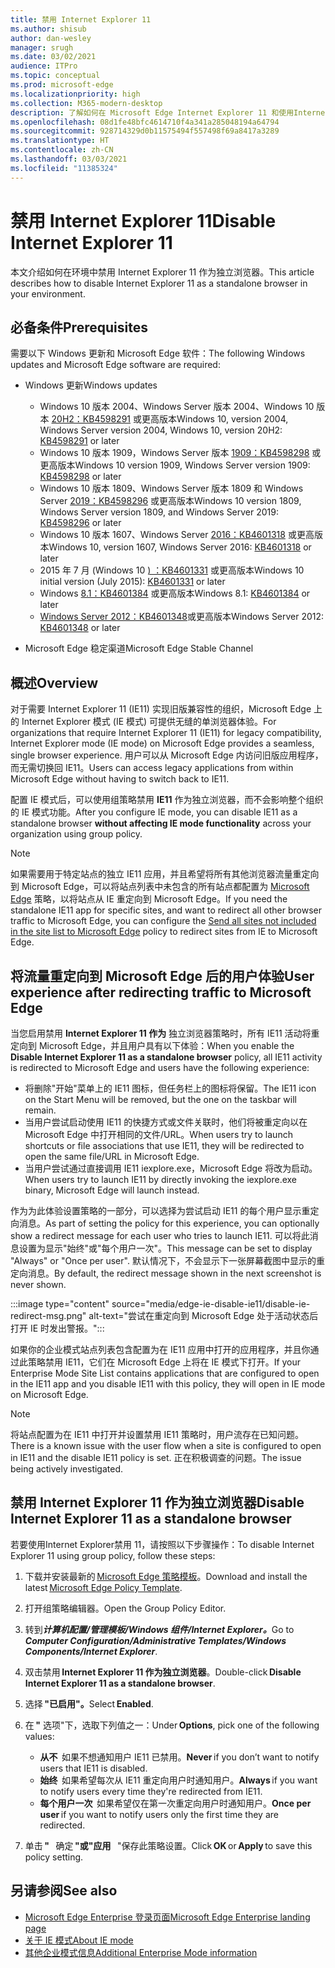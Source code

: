 ```yaml
---
title: 禁用 Internet Explorer 11
ms.author: shisub
author: dan-wesley
manager: srugh
ms.date: 03/02/2021
audience: ITPro
ms.topic: conceptual
ms.prod: microsoft-edge
ms.localizationpriority: high
ms.collection: M365-modern-desktop
description: 了解如何在 Microsoft Edge Internet Explorer 11 和使用Internet Explorer模式。
ms.openlocfilehash: 08d1fe48bfc4614710f4a341a285048194a64794
ms.sourcegitcommit: 928714329d0b11575494f557498f69a8417a3289
ms.translationtype: HT
ms.contentlocale: zh-CN
ms.lasthandoff: 03/03/2021
ms.locfileid: "11385324"
---
```

# <a name="disable-internet-explorer-11"></a><span data-ttu-id="0fb08-103">禁用 Internet Explorer 11</span><span class="sxs-lookup"><span data-stu-id="0fb08-103">Disable Internet Explorer 11</span></span>

<span data-ttu-id="0fb08-104">本文介绍如何在环境中禁用 Internet Explorer 11 作为独立浏览器。</span><span class="sxs-lookup"><span data-stu-id="0fb08-104">This article describes how to disable Internet Explorer 11 as a standalone browser in your environment.</span></span>

## <a name="prerequisites"></a><span data-ttu-id="0fb08-105">必备条件</span><span class="sxs-lookup"><span data-stu-id="0fb08-105">Prerequisites</span></span>

<span data-ttu-id="0fb08-106">需要以下 Windows 更新和 Microsoft Edge 软件：</span><span class="sxs-lookup"><span data-stu-id="0fb08-106">The following Windows updates and Microsoft Edge software are required:</span></span>

- <span data-ttu-id="0fb08-107">Windows 更新</span><span class="sxs-lookup"><span data-stu-id="0fb08-107">Windows updates</span></span>

  - <span data-ttu-id="0fb08-108">Windows 10 版本 2004、Windows Server 版本 2004、Windows 10 版本 [20H2：KB4598291](https://support.microsoft.com/topic/february-2-2021-kb4598291-os-builds-19041-789-and-19042-789-preview-6a766199-a4f1-616e-1f5c-58bdc3ca5e3b) 或更高版本</span><span class="sxs-lookup"><span data-stu-id="0fb08-108">Windows 10, version 2004, Windows Server version 2004, Windows 10, version 20H2: [KB4598291](https://support.microsoft.com/topic/february-2-2021-kb4598291-os-builds-19041-789-and-19042-789-preview-6a766199-a4f1-616e-1f5c-58bdc3ca5e3b) or later</span></span>
  - <span data-ttu-id="0fb08-109">Windows 10 版本 1909，Windows Server 版本 [1909：KB4598298](https://support.microsoft.com/topic/january-21-2021-kb4598298-os-build-18363-1350-preview-02dfd9ba-91a2-1b82-dede-42f288c02511) 或更高版本</span><span class="sxs-lookup"><span data-stu-id="0fb08-109">Windows 10 version 1909, Windows Server version 1909: [KB4598298](https://support.microsoft.com/topic/january-21-2021-kb4598298-os-build-18363-1350-preview-02dfd9ba-91a2-1b82-dede-42f288c02511) or later</span></span>
  - <span data-ttu-id="0fb08-110">Windows 10 版本 1809、Windows Server 版本 1809 和 Windows Server [2019：KB4598296](https://support.microsoft.com/topic/january-21-2021-kb4598296-os-build-17763-1728-preview-4c0931ff-45b7-ff59-5e00-c03b5afb363d) 或更高版本</span><span class="sxs-lookup"><span data-stu-id="0fb08-110">Windows 10 version 1809, Windows Server version 1809, and Windows Server 2019: [KB4598296](https://support.microsoft.com/topic/january-21-2021-kb4598296-os-build-17763-1728-preview-4c0931ff-45b7-ff59-5e00-c03b5afb363d) or later</span></span>
  - <span data-ttu-id="0fb08-111">Windows 10 版本 1607、Windows Server [2016：KB4601318](https://support.microsoft.com/topic/february-9-2021-kb4601318-os-build-14393-4225-c5e3de6c-e3e6-ffb5-6197-48b9ce16446e) 或更高版本</span><span class="sxs-lookup"><span data-stu-id="0fb08-111">Windows 10, version 1607, Windows Server 2016: [KB4601318](https://support.microsoft.com/topic/february-9-2021-kb4601318-os-build-14393-4225-c5e3de6c-e3e6-ffb5-6197-48b9ce16446e) or later</span></span>
   - <span data-ttu-id="0fb08-112">2015 年 7 月 (Windows 10 [) ：KB4601331](https://support.microsoft.com/office/february-9-2021%e2%80%94kb4601331-os-build-10240-18842-6227d078-fef3-8d67-27e0-1882e6cb79ff?ui=en-US&rs=en-US&ad=US) 或更高版本</span><span class="sxs-lookup"><span data-stu-id="0fb08-112">Windows 10 initial version (July 2015): [KB4601331](https://support.microsoft.com/office/february-9-2021%e2%80%94kb4601331-os-build-10240-18842-6227d078-fef3-8d67-27e0-1882e6cb79ff?ui=en-US&rs=en-US&ad=US) or later</span></span>
  - <span data-ttu-id="0fb08-113">Windows [8.1：KB4601384](https://support.microsoft.com/topic/february-9-2021-kb4601384-monthly-rollup-16bdbb75-dd4b-2910-abc5-7891c9756b96) 或更高版本</span><span class="sxs-lookup"><span data-stu-id="0fb08-113">Windows 8.1: [KB4601384](https://support.microsoft.com/topic/february-9-2021-kb4601384-monthly-rollup-16bdbb75-dd4b-2910-abc5-7891c9756b96) or later</span></span>
  - <span data-ttu-id="0fb08-114">[Windows Server 2012：KB4601348](https://support.microsoft.com/topic/february-9-2021-kb4601348-monthly-rollup-2c338c0c-73d6-fb80-cc91-f1a86e80db0c)或更高版本</span><span class="sxs-lookup"><span data-stu-id="0fb08-114">Windows Server 2012: [KB4601348](https://support.microsoft.com/topic/february-9-2021-kb4601348-monthly-rollup-2c338c0c-73d6-fb80-cc91-f1a86e80db0c) or later</span></span>
  
- <span data-ttu-id="0fb08-115">Microsoft Edge 稳定渠道</span><span class="sxs-lookup"><span data-stu-id="0fb08-115">Microsoft Edge Stable Channel</span></span>


## <a name="overview"></a><span data-ttu-id="0fb08-116">概述</span><span class="sxs-lookup"><span data-stu-id="0fb08-116">Overview</span></span>

<span data-ttu-id="0fb08-117">对于需要 Internet Explorer 11 (IE11) 实现旧版兼容性的组织，Microsoft Edge 上的 Internet Explorer 模式 (IE 模式) 可提供无缝的单浏览器体验。</span><span class="sxs-lookup"><span data-stu-id="0fb08-117">For organizations that require Internet Explorer 11 (IE11) for legacy compatibility, Internet Explorer mode (IE mode) on Microsoft Edge provides a seamless, single browser experience.</span></span> <span data-ttu-id="0fb08-118">用户可以从 Microsoft Edge 内访问旧版应用程序，而无需切换回 IE11。</span><span class="sxs-lookup"><span data-stu-id="0fb08-118">Users can access legacy applications from within Microsoft Edge without having to switch back to IE11.</span></span>

<span data-ttu-id="0fb08-119">配置 IE 模式后，可以使用组策略禁用 **IE11** 作为独立浏览器，而不会影响整个组织的 IE 模式功能。</span><span class="sxs-lookup"><span data-stu-id="0fb08-119">After you configure IE mode, you can disable IE11 as a standalone browser **without affecting IE mode functionality** across your organization using group policy.</span></span>

> [!NOTE]
> <span data-ttu-id="0fb08-120">如果需要用于特定站点的独立 IE11 应用，并且希望将所有其他浏览器流量重定向到 Microsoft Edge，可以将站点列表中未包含的所有站点都配置为 [Microsoft Edge](https://docs.microsoft.com/deployedge/edge-ie-mode-policies#redirect-sites-from-ie-to-microsoft-edge) 策略，以将站点从 IE 重定向到 Microsoft Edge。</span><span class="sxs-lookup"><span data-stu-id="0fb08-120">If you need the standalone IE11 app for specific sites, and want to redirect all other browser traffic to Microsoft Edge, you can configure the [Send all sites not included in the site list to Microsoft Edge](https://docs.microsoft.com/deployedge/edge-ie-mode-policies#redirect-sites-from-ie-to-microsoft-edge) policy to redirect sites from IE to Microsoft Edge.</span></span>

## <a name="user-experience-after-redirecting-traffic-to-microsoft-edge"></a><span data-ttu-id="0fb08-121">将流量重定向到 Microsoft Edge 后的用户体验</span><span class="sxs-lookup"><span data-stu-id="0fb08-121">User experience after redirecting traffic to Microsoft Edge</span></span>

<span data-ttu-id="0fb08-122">当您启用禁用 **Internet Explorer 11 作为** 独立浏览器策略时，所有 IE11 活动将重定向到 Microsoft Edge，并且用户具有以下体验：</span><span class="sxs-lookup"><span data-stu-id="0fb08-122">When you enable the **Disable Internet Explorer 11 as a standalone browser** policy, all IE11 activity is redirected to Microsoft Edge and users have the following experience:</span></span>

- <span data-ttu-id="0fb08-123">将删除"开始"菜单上的 IE11 图标，但任务栏上的图标将保留。</span><span class="sxs-lookup"><span data-stu-id="0fb08-123">The IE11 icon on the Start Menu will be removed, but the one on the taskbar will remain.</span></span>
- <span data-ttu-id="0fb08-124">当用户尝试启动使用 IE11 的快捷方式或文件关联时，他们将被重定向以在 Microsoft Edge 中打开相同的文件/URL。</span><span class="sxs-lookup"><span data-stu-id="0fb08-124">When users try to launch shortcuts or file associations that use IE11, they will be redirected to open the same file/URL in Microsoft Edge.</span></span>
- <span data-ttu-id="0fb08-125">当用户尝试通过直接调用 IE11 iexplore.exe，Microsoft Edge 将改为启动。</span><span class="sxs-lookup"><span data-stu-id="0fb08-125">When users try to launch IE11 by directly invoking the iexplore.exe binary, Microsoft Edge will launch instead.</span></span>

<span data-ttu-id="0fb08-126">作为为此体验设置策略的一部分，可以选择为尝试启动 IE11 的每个用户显示重定向消息。</span><span class="sxs-lookup"><span data-stu-id="0fb08-126">As part of setting the policy for this experience, you can optionally show a redirect message for each user who tries to launch IE11.</span></span> <span data-ttu-id="0fb08-127">可以将此消息设置为显示"始终"或"每个用户一次"。</span><span class="sxs-lookup"><span data-stu-id="0fb08-127">This message can be set to display "Always" or "Once per user".</span></span> <span data-ttu-id="0fb08-128">默认情况下，不会显示下一张屏幕截图中显示的重定向消息。</span><span class="sxs-lookup"><span data-stu-id="0fb08-128">By default, the redirect message shown in the next screenshot is never shown.</span></span>

:::image type="content" source="media/edge-ie-disable-ie11/disable-ie-redirect-msg.png" alt-text="尝试在重定向到 Microsoft Edge 处于活动状态后打开 IE 时发出警报。":::

<span data-ttu-id="0fb08-130">如果你的企业模式站点列表包含配置为在 IE11 应用中打开的应用程序，并且你通过此策略禁用 IE11，它们在 Microsoft Edge 上将在 IE 模式下打开。</span><span class="sxs-lookup"><span data-stu-id="0fb08-130">If your Enterprise Mode Site List contains applications that are configured to open in the IE11 app and you disable IE11 with this policy, they will open in IE mode on Microsoft Edge.</span></span>
> [!NOTE]
> <span data-ttu-id="0fb08-131">将站点配置为在 IE11 中打开并设置禁用 IE11 策略时，用户流存在已知问题。</span><span class="sxs-lookup"><span data-stu-id="0fb08-131">There is a known issue with the user flow when a site is configured to open in IE11 and the disable IE11 policy is set.</span></span> <span data-ttu-id="0fb08-132">正在积极调查的问题。</span><span class="sxs-lookup"><span data-stu-id="0fb08-132">The issue being actively investigated.</span></span>

## <a name="disable-internet-explorer-11-as-a-standalone-browser"></a><span data-ttu-id="0fb08-133">禁用 Internet Explorer 11 作为独立浏览器</span><span class="sxs-lookup"><span data-stu-id="0fb08-133">Disable Internet Explorer 11 as a standalone browser</span></span>

<span data-ttu-id="0fb08-134">若要使用Internet Explorer禁用 11，请按照以下步骤操作：</span><span class="sxs-lookup"><span data-stu-id="0fb08-134">To disable Internet Explorer 11 using group policy, follow these steps:</span></span>

1. <span data-ttu-id="0fb08-135">下载并安装最新的 [Microsoft Edge 策略模板](https://www.microsoft.com/en-us/business/download)。</span><span class="sxs-lookup"><span data-stu-id="0fb08-135">Download and install the latest [Microsoft Edge Policy Template](https://www.microsoft.com/en-us/business/download).</span></span>
2. <span data-ttu-id="0fb08-136">打开组策略编辑器。</span><span class="sxs-lookup"><span data-stu-id="0fb08-136">Open the Group Policy Editor.</span></span>
3. <span data-ttu-id="0fb08-137">转到***计算机配置/管理模板/Windows 组件/Internet Explorer。***</span><span class="sxs-lookup"><span data-stu-id="0fb08-137">Go to ***Computer Configuration/Administrative Templates/Windows Components/Internet Explorer***.</span></span> 
4. <span data-ttu-id="0fb08-138">双击禁用 **Internet Explorer 11 作为独立浏览器**。</span><span class="sxs-lookup"><span data-stu-id="0fb08-138">Double-click **Disable Internet Explorer 11 as a standalone browser**.</span></span>
5. <span data-ttu-id="0fb08-139">选择 **"已启用"。**</span><span class="sxs-lookup"><span data-stu-id="0fb08-139">Select **Enabled**.</span></span>
6. <span data-ttu-id="0fb08-140">在 **"** 选项"下，选取下列值之一：</span><span class="sxs-lookup"><span data-stu-id="0fb08-140">Under **Options**, pick one of the following values:</span></span>

   - <span data-ttu-id="0fb08-141">**从不**  如果不想通知用户 IE11 已禁用。</span><span class="sxs-lookup"><span data-stu-id="0fb08-141">**Never** if you don’t want to notify users that IE11 is disabled.</span></span>
   - <span data-ttu-id="0fb08-142">**始终**  如果希望每次从 IE11 重定向用户时通知用户。</span><span class="sxs-lookup"><span data-stu-id="0fb08-142">**Always** if you want to notify users every time they're redirected from IE11.</span></span>
   - <span data-ttu-id="0fb08-143">**每个用户一次**  如果希望仅在第一次重定向用户时通知用户。</span><span class="sxs-lookup"><span data-stu-id="0fb08-143">**Once per user** if you want to notify users only the first time they are redirected.</span></span>

7. <span data-ttu-id="0fb08-144">单击 **"**   确定 **"或"应用**   "保存此策略设置。</span><span class="sxs-lookup"><span data-stu-id="0fb08-144">Click **OK** or **Apply** to save this policy setting.</span></span>

## <a name="see-also"></a><span data-ttu-id="0fb08-145">另请参阅</span><span class="sxs-lookup"><span data-stu-id="0fb08-145">See also</span></span>

- [<span data-ttu-id="0fb08-146">Microsoft Edge Enterprise 登录页面</span><span class="sxs-lookup"><span data-stu-id="0fb08-146">Microsoft Edge Enterprise landing page</span></span>](https://aka.ms/EdgeEnterprise)
- [<span data-ttu-id="0fb08-147">关于 IE 模式</span><span class="sxs-lookup"><span data-stu-id="0fb08-147">About IE mode</span></span>](https://docs.microsoft.com/deployedge/edge-ie-mode)
- [<span data-ttu-id="0fb08-148">其他企业模式信息</span><span class="sxs-lookup"><span data-stu-id="0fb08-148">Additional Enterprise Mode information</span></span>](https://docs.microsoft.com/internet-explorer/ie11-deploy-guide/enterprise-mode-overview-for-ie11)
